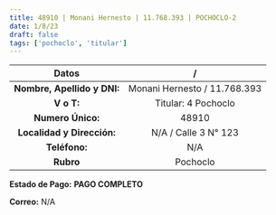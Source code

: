 ```yaml
---
title: 48910 | Monani Hernesto | 11.768.393 | POCHOCLO-2
date: 1/8/23
draft: false
tags: ['pochoclo', 'titular']
---
```


|          **Datos**          |               /              |
|:---------------------------:|:----------------------------:|
| **Nombre, Apellido y DNI:** | Monani Hernesto / 11.768.393 |
|          **V o T:**         |      Titular: 4 Pochoclo     |
|      **Numero Único:**      |             48910            |
|  **Localidad y Dirección:** |     N/A / Calle 3 N° 123     |
|        **Teléfono:**        |              N/A             |
|          **Rubro**          |           Pochoclo           |

**Estado de Pago:** **PAGO COMPLETO**

**Correo:** N/A
